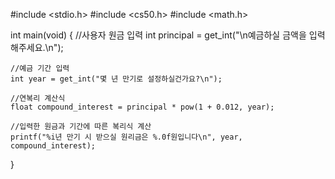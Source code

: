 #include <stdio.h>
#include <cs50.h>
#include <math.h>

int main(void)
{
    //사용자 원금 입력
    int principal = get_int("\n예금하실 금액을 입력해주세요.\n");
    
    //예금 기간 입력
    int year = get_int("몇 년 만기로 설정하실건가요?\n");
    
    //연복리 계산식
    float compound_interest = principal * pow(1 + 0.012, year);
    
    //입력한 원금과 기간에 따른 복리식 계산
    printf("%i년 만기 시 받으실 원리금은 %.0f원입니다\n", year, compound_interest);
}
